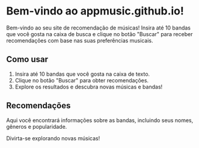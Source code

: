 # Bem-vindo ao appmusic.github.io!

Bem-vindo ao seu site de recomendação de músicas! Insira até 10 bandas que você gosta na caixa de busca e clique no botão "Buscar" para receber recomendações com base nas suas preferências musicais.

## Como usar

1. Insira até 10 bandas que você gosta na caixa de texto.
2. Clique no botão "Buscar" para obter recomendações.
3. Explore os resultados e descubra novas músicas e bandas!

## Recomendações

Aqui você encontrará informações sobre as bandas, incluindo seus nomes, gêneros e popularidade.

Divirta-se explorando novas músicas!
